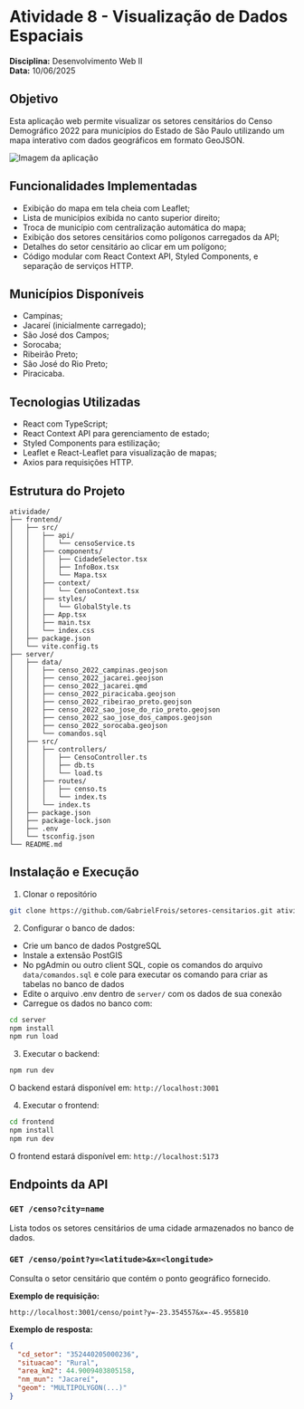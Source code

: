 # Atividade 8 - Visualização de Dados Espaciais
**Disciplina:** Desenvolvimento Web II  
**Data:** 10/06/2025

## Objetivo
Esta aplicação web permite visualizar os setores censitários do Censo Demográfico 2022 para municípios do Estado de São Paulo utilizando um mapa interativo com dados geográficos em formato GeoJSON.

![Imagem da aplicação](setores-censitarios/exemplo.png)


## Funcionalidades Implementadas
- Exibição do mapa em tela cheia com Leaflet;
- Lista de municípios exibida no canto superior direito;
- Troca de município com centralização automática do mapa;
- Exibição dos setores censitários como polígonos carregados da API;
- Detalhes do setor censitário ao clicar em um polígono;
- Código modular com React Context API, Styled Components, e separação de serviços HTTP.

## Municípios Disponíveis
- Campinas;
- Jacareí (inicialmente carregado);
- São José dos Campos;
- Sorocaba;
- Ribeirão Preto;
- São José do Rio Preto;
- Piracicaba.

## Tecnologias Utilizadas
- React com TypeScript;
- React Context API para gerenciamento de estado;
- Styled Components para estilização;
- Leaflet e React-Leaflet para visualização de mapas;
- Axios para requisições HTTP.

## Estrutura do Projeto
```
atividade/
├── frontend/
│   ├── src/
│   │   ├── api/
│   │   │   └── censoService.ts
│   │   ├── components/
│   │   │   ├── CidadeSelector.tsx
│   │   │   ├── InfoBox.tsx
│   │   │   └── Mapa.tsx       
│   │   ├── context/
│   │   │   └── CensoContext.tsx          
│   │   ├── styles/
│   │   │   └── GlobalStyle.ts           
│   │   ├── App.tsx           
│   │   ├── main.tsx          
│   │   └── index.css         
│   ├── package.json          
│   └── vite.config.ts        
├── server/
│   ├── data/
│   │   ├── censo_2022_campinas.geojson
│   │   ├── censo_2022_jacarei.geojson
│   │   ├── censo_2022_jacarei.qmd
│   │   ├── censo_2022_piracicaba.geojson
│   │   ├── censo_2022_ribeirao_preto.geojson
│   │   ├── censo_2022_sao_jose_do_rio_preto.geojson
│   │   ├── censo_2022_sao_jose_dos_campos.geojson
│   │   ├── censo_2022_sorocaba.geojson
│   │   └── comandos.sql 
│   ├── src/
│   │   ├── controllers/
│   │   │   ├── CensoController.ts
│   │   │   ├── db.ts
│   │   │   └── load.ts
│   │   ├── routes/
│   │   │   ├── censo.ts
│   │   │   └── index.ts
│   │   └── index.ts  
│   ├── package.json    
│   ├── package-lock.json
│   ├── .env
│   └── tsconfig.json
└── README.md
```

## Instalação e Execução
1. Clonar o repositório
```bash
git clone https://github.com/GabrielFrois/setores-censitarios.git atividade
```

2. Configurar o banco de dados:
- Crie um banco de dados PostgreSQL
- Instale a extensão PostGIS
- No pgAdmin ou outro client SQL, copie os comandos do arquivo `data/comandos.sql` e cole para executar os comando para criar as tabelas no banco de dados
- Edite o arquivo .env dentro de `server/` com os dados de sua conexão
- Carregue os dados no banco com:
```bash
cd server
npm install
npm run load
```

3. Executar o backend:
```bash
npm run dev
```
O backend estará disponível em: `http://localhost:3001`  

4. Executar o frontend:
```bash
cd frontend
npm install
npm run dev
```
O frontend estará disponível em: `http://localhost:5173`

## Endpoints da API
### `GET /censo?city=name`
Lista todos os setores censitários de uma cidade armazenados no banco de dados.

### `GET /censo/point?y=<latitude>&x=<longitude>`
Consulta o setor censitário que contém o ponto geográfico fornecido.  

**Exemplo de requisição:**
```
http://localhost:3001/censo/point?y=-23.354557&x=-45.955810
```

**Exemplo de resposta:**
```json
{
  "cd_setor": "352440205000236",
  "situacao": "Rural",
  "area_km2": 44.9009403805158,
  "nm_mun": "Jacareí",
  "geom": "MULTIPOLYGON(...)"
}
```
